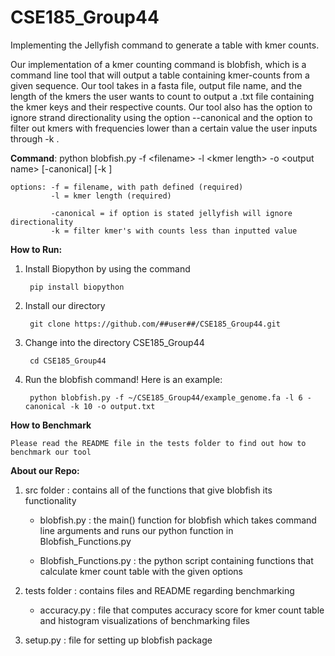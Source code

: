 # CSE185_Group44

Implementing the Jellyfish command to generate a table with kmer counts.

Our implementation of a kmer counting command is blobfish, which is a command line tool that will output a table containing kmer-counts from a given sequence. Our tool takes in a fasta file, output file name, and the length of the kmers the user wants to count to output a .txt file containing the kmer keys and their respective counts. Our tool also has the option to ignore strand directionality using the option --canonical and the option to filter out kmers with frequencies lower than a certain value the user inputs through -k <frequency>.

__Command__: python blobfish.py -f &lt;filename&gt; -l &lt;kmer length&gt; -o &lt;output name&gt; [-canonical] [-k <filter kmers>]

    options: -f = filename, with path defined (required)
             -l = kmer length (required)
             
             -canonical = if option is stated jellyfish will ignore directionality
             -k = filter kmer's with counts less than inputted value


__How to Run:__
1) Install Biopython by using the command 
    
        pip install biopython
2) Install our directory
   
        git clone https://github.com/##user##/CSE185_Group44.git
3) Change into the directory CSE185_Group44
   
        cd CSE185_Group44
4) Run the blobfish command! Here is an example:
    
        python blobfish.py -f ~/CSE185_Group44/example_genome.fa -l 6 -canonical -k 10 -o output.txt
    
__How to Benchmark__
    
    Please read the README file in the tests folder to find out how to benchmark our tool
    
 __About our Repo:__
    
1) src folder : contains all of the functions that give blobfish its functionality
    
    - blobfish.py : the main() function for blobfish which takes command line arguments and runs our python function in Blobfish_Functions.py
    
    - Blobfish_Functions.py : the python script containing functions that calculate kmer count table with the given options
    
2) tests folder : contains files and README regarding benchmarking
    
    - accuracy.py : file that computes accuracy score for kmer count table and histogram visualizations of benchmarking files
    
3) setup.py : file for setting up blobfish package
